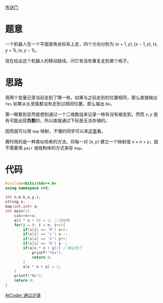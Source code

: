 [传送门](https://www.luogu.com.cn/problem/AT_abc291_c)

# 题意

一个机器人在一个平面直角坐标系上走，四个方向分别为 $(x+1,y),(x-1,y),(x,y+1),(x,y-1)$。

现在给出这个机器人的移动路线，问它有没有重复走到某个格子。

# 思路

用两个变量记录当前走到了哪一格，如果与之前走到的位置相同，那么直接输出 ``Yes`` 如果从头至尾都没有走到过相同位置，那么输出 ``No``。

第一眼看到显然是想到通过一个二维数组来记录一格有没有被走到，然而 $x,y$ 是有可能出现**负数**的，所以直接通过下标是无法存储的。

因而就可以用 ``map`` 映射，不懂的同学可以来[这里](https://oi-wiki.org/lang/csl/associative-container/)看。

赛时用的是一种类似哈希的方法，将每一对 $(x,y)$ 建立一个映射值 $x\times n+y$，就不需要用 ``pair`` 或结构体的方式来存 ``map``。

# 代码

```cpp
#include<bits/stdc++.h>
using namespace std;
 
int n,m,k,x,y,i;
string s;
map<int,int> a;
int main(){
	cin>>n>>s;
	a[0 * n + 0] = 1; //初始格
	for(i = 0; i < n; i++){
		if(s[i] == 'R') x++;
		if(s[i] == 'L') x--;
		if(s[i] == 'U') y++;
		if(s[i] == 'D') y--;
		if(a[x * n + y]){ //被达到了
			printf("Yes");
			return 0;
        }
		a[x * n + y] = 1;
	}
	printf("No");
	return 0;
}
```
[AtCoder 通过记录](https://atcoder.jp/contests/abc291/submissions/39252933)
